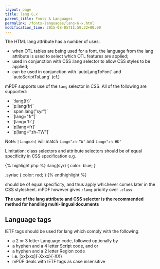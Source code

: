 ```yaml
---
layout: page
title: lang 6.x
parent_title: Fonts & Languages
permalink: /fonts-languages/lang-6-x.html
modification_time: 2015-08-05T11:59:32+00:00
---
```


The HTML lang attribute has a number of uses:

<ul>
<li>when OTL tables are being used for a font, the language from the lang attribute is used to select which OTL features are applied;</li>
<li>used in conjunction with CSS :lang selector to allow CSS styles to be applied;</li>
<li>can be used in conjunction with `autoLangToFont` and `autoScriptToLang` (cf.)</li>
</ul>

mPDF supports use of the `lang` selector in CSS. All of the following are supported:

<ul>
<li>`:lang(fr)`</li>
<li>`p:lang(fr)`</li>
<li>`span:lang("syr")`</li>
<li>`[lang="fr"]`</li>
<li>`[lang='fr']`</li>
<li>`p[lang=fr]`</li>
<li>`p[lang="zh-TW"]`</li>
</ul>

Note: `[lang=zh]` will match `lang="zh-TW"` and `lang="zh-HK"`

Limitation: class selectors and attribute selectors should be of equal specificity in CSS specification e.g.

{% highlight php %}
:lang(syr) { color: blue; }

.syriac { color: red; }
{% endhighlight %}

should be of equal specificity, and thus apply whichever comes later in the CSS stylesheet. mPDF however gives `:lang` priority over `.class`

**The use of the lang attribute and CSS selector is the recommended method for handling multi-lingual documents**

## Language tags

IETF tags should be used for lang which comply with the following:

<ul>
<li>a 2 or 3 letter Language code, followed optionally by</li>
<li>a hyphen and a 4 letter Script code, and or</li>
<li>a hyphen and a 2 letter Region code</li>
<li>i.e. [xx|xxx]{-Xxxx}{-XX}</li>
<li>mPDF deals with IETF tags as case insensitive</li>
</ul>
